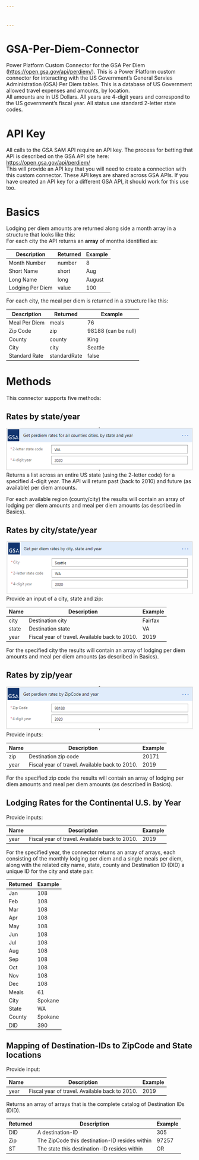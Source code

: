 ```yaml
---


---
```


<h1 id="gsa-per-diem-connector">GSA-Per-Diem-Connector</h1>
<p>Power Platform Custom Connector for the GSA Per Diem (<a href="https://open.gsa.gov/api/perdiem/">https://open.gsa.gov/api/perdiem/</a>). This is a Power Platform custom connector for interacting with the US Government’s General Servies Administration (GSA) Per Diem tables. This is a database of US Government allowed travel expenses and amounts, by location.<br>
All amounts are in US Dollars.  All years are 4-digit years and correspond to the US government’s fiscal year.  All status use standard 2-letter state codes.</p>
<h1 id="api-key">API Key</h1>
<p>All calls to the GSA SAM API require an API key.  The process for betting that API is described on the GSA API site here: <a href="https://open.gsa.gov/api/perdiem/">https://open.gsa.gov/api/perdiem/</a><br>
This will provide an API key that you will need to create a connection with this custom connector.  These API keys are shared across GSA APIs.  If you have created an API key for a different GSA API, it should work for this use too.</p>
<h1 id="basics">Basics</h1>
<p>Lodging per diem amounts are returned along side a month array in a structure that looks like this:<br>
For each city the API returns an <strong>array</strong> of months identified as:</p>

<table>
<thead>
<tr>
<th>Description</th>
<th>Returned</th>
<th>Example</th>
</tr>
</thead>
<tbody>
<tr>
<td>Month Number</td>
<td>number</td>
<td>8</td>
</tr>
<tr>
<td>Short Name</td>
<td>short</td>
<td>Aug</td>
</tr>
<tr>
<td>Long Name</td>
<td>long</td>
<td>August</td>
</tr>
<tr>
<td>Lodging Per Diem</td>
<td>value</td>
<td>100</td>
</tr>
</tbody>
</table><p>For each city, the meal per diem is returned in a structure like this:</p>

<table>
<thead>
<tr>
<th>Description</th>
<th>Returned</th>
<th>Example</th>
</tr>
</thead>
<tbody>
<tr>
<td>Meal Per Diem</td>
<td>meals</td>
<td>76</td>
</tr>
<tr>
<td>Zip Code</td>
<td>zip</td>
<td>98188 (can be null)</td>
</tr>
<tr>
<td>County</td>
<td>county</td>
<td>King</td>
</tr>
<tr>
<td>City</td>
<td>city</td>
<td>Seattle</td>
</tr>
<tr>
<td>Standard Rate</td>
<td>standardRate</td>
<td>false</td>
</tr>
</tbody>
</table><h1 id="methods">Methods</h1>
<p>This connector supports five methods:</p>
<h2 id="rates-by-stateyear">Rates by state/year</h2>
<p><img src="./images/connector.pd.allcountycitystate.png" alt="get per diem rates for all counties cities, by state and year"><br>
Returns a list across an entire US state (using the 2-letter code) for a specified 4-digit year.  The API will return past (back to 2010) and future (as available) per diem amounts.</p>
<p>For each available region (county/city) the results will contain an array of lodging per diem amounts and meal per diem amounts (as described in Basics).</p>
<h2 id="rates-by-citystateyear">Rates by city/state/year</h2>
<p><img src="./images/connector.pd.citystateyear.png" alt="get per diem rates for all counties cities, by state and year"><br>
Provide an input of a city, state and zip:</p>

<table>
<thead>
<tr>
<th>Name</th>
<th>Description</th>
<th>Example</th>
</tr>
</thead>
<tbody>
<tr>
<td>city</td>
<td>Destination city</td>
<td>Fairfax</td>
</tr>
<tr>
<td>state</td>
<td>Destination state</td>
<td>VA</td>
</tr>
<tr>
<td>year</td>
<td>Fiscal year of travel. Available back to 2010.</td>
<td>2019</td>
</tr>
</tbody>
</table><p>For the specified city the results will contain an array of lodging per diem amounts and meal per diem amounts (as described in Basics).</p>
<h2 id="rates-by-zipyear">Rates by zip/year</h2>
<p><img src="./images/connector.pd.zipcodeyear.png" alt="image zip year"><br>
Provide inputs:</p>

<table>
<thead>
<tr>
<th>Name</th>
<th>Description</th>
<th>Example</th>
</tr>
</thead>
<tbody>
<tr>
<td>zip</td>
<td>Destination zip code</td>
<td>20171</td>
</tr>
<tr>
<td>year</td>
<td>Fiscal year of travel. Available back to 2010.</td>
<td>2019</td>
</tr>
</tbody>
</table><p>For the specified zip code the results will contain an array of lodging per diem amounts and meal per diem amounts (as described in Basics).</p>
<h2 id="lodging-rates-for-the-continental-u.s.-by-year">Lodging Rates for the Continental U.S. by Year</h2>
<p>Provide inputs:</p>

<table>
<thead>
<tr>
<th>Name</th>
<th>Description</th>
<th>Example</th>
</tr>
</thead>
<tbody>
<tr>
<td>year</td>
<td>Fiscal year of travel. Available back to 2010.</td>
<td>2019</td>
</tr>
</tbody>
</table><p>For the specified year, the connector returns an array of arrays, each consisting of the monthly lodging per diem and a single meals per diem, along with the related city name, state, county and Destination ID (DID) a unique ID for the city and state pair.</p>

<table>
<thead>
<tr>
<th>Returned</th>
<th>Example</th>
</tr>
</thead>
<tbody>
<tr>
<td>Jan</td>
<td>108</td>
</tr>
<tr>
<td>Feb</td>
<td>108</td>
</tr>
<tr>
<td>Mar</td>
<td>108</td>
</tr>
<tr>
<td>Apr</td>
<td>108</td>
</tr>
<tr>
<td>May</td>
<td>108</td>
</tr>
<tr>
<td>Jun</td>
<td>108</td>
</tr>
<tr>
<td>Jul</td>
<td>108</td>
</tr>
<tr>
<td>Aug</td>
<td>108</td>
</tr>
<tr>
<td>Sep</td>
<td>108</td>
</tr>
<tr>
<td>Oct</td>
<td>108</td>
</tr>
<tr>
<td>Nov</td>
<td>108</td>
</tr>
<tr>
<td>Dec</td>
<td>108</td>
</tr>
<tr>
<td>Meals</td>
<td>61</td>
</tr>
<tr>
<td>City</td>
<td>Spokane</td>
</tr>
<tr>
<td>State</td>
<td>WA</td>
</tr>
<tr>
<td>County</td>
<td>Spokane</td>
</tr>
<tr>
<td>DID</td>
<td>390</td>
</tr>
</tbody>
</table><h2 id="mapping-of-destination-ids-to-zipcode-and-state-locations">Mapping of Destination-IDs to ZipCode and State locations</h2>
<p>Provide input:</p>

<table>
<thead>
<tr>
<th>Name</th>
<th>Description</th>
<th>Example</th>
</tr>
</thead>
<tbody>
<tr>
<td>year</td>
<td>Fiscal year of travel. Available back to 2010.</td>
<td>2019</td>
</tr>
</tbody>
</table><p>Returns an array of arrays that is the complete catalog of Destination IDs (DID).</p>

<table>
<thead>
<tr>
<th>Returned</th>
<th>Description</th>
<th>Example</th>
</tr>
</thead>
<tbody>
<tr>
<td>DID</td>
<td>A destination-ID</td>
<td>305</td>
</tr>
<tr>
<td>Zip</td>
<td>The ZipCode this destination-ID resides within</td>
<td>97257</td>
</tr>
<tr>
<td>ST</td>
<td>The state this destination-ID resides within</td>
<td>OR</td>
</tr>
</tbody>
</table>
